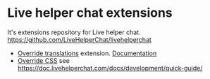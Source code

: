 Live helper chat extensions
=========================

It's extensions repository for Live helper chat. https://github.com/LiveHelperChat/livehelperchat

* [Override translations](https://github.com/LiveHelperChat/livehelperchat-extensions/tree/master/overridetranslation) extension. [Documentation](https://doc.livehelperchat.com/docs/language/#how-to-override-default-translations)
* [Override CSS](https://github.com/LiveHelperChat/livehelperchat-extensions/tree/master/overridecss) see https://doc.livehelperchat.com/docs/development/quick-guide/
